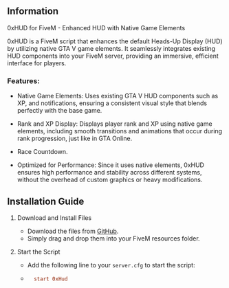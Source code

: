 ## Information
0xHUD for FiveM - Enhanced HUD with Native Game Elements

0xHUD is a FiveM script that enhances the default Heads-Up Display (HUD) by utilizing native GTA V game elements. It seamlessly integrates existing HUD components into your FiveM server, providing an immersive, efficient interface for players.

### Features:
- Native Game Elements: Uses existing GTA V HUD components such as XP, and notifications, ensuring a consistent visual style that blends perfectly with the base game.

- Rank and XP Display: Displays player rank and XP using native game elements, including smooth transitions and animations that occur during rank progression, just like in GTA Online.

- Race Countdown.

- Optimized for Performance: Since it uses native elements, 0xHUD ensures high performance and stability across different systems, without the overhead of custom graphics or heavy modifications.

## Installation Guide

1. Download and Install Files
    - Download the files from [GitHub](https://github.com/0xwal/0xludb-fivem).
    - Simply drag and drop them into your FiveM resources folder.

2. Start the Script
    - Add the following line to your `server.cfg` to start the script:

    - ```cfg
        start 0xHud
        ```